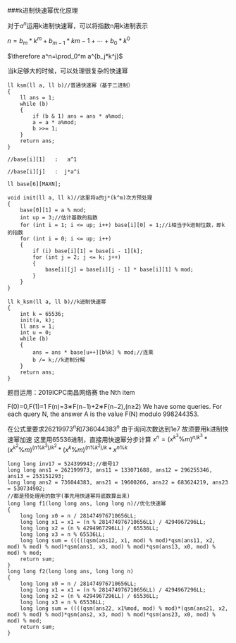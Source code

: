 ###k进制快速幂优化原理

对于$a^n$运用k进制快速幂，可以将指数n用k进制表示

$n=b_m*k^m+b_{m-1}*k{m-1}+\cdots+b_0*k^0$

$\therefore a^n=\prod_0^m a^{b_j*k^j}$

当k足够大的时候，可以处理很复杂的快速幂

```
ll ksm(ll a, ll b)//普通快速幂（基于二进制）
{
	ll ans = 1;
	while (b)
	{
		if (b & 1) ans = ans * a%mod;
		a = a * a%mod;
		b >>= 1;
	}
	return ans;
}

//base[i][1]   :   a^1

//base[i][j]   :  j*a^i

ll base[6][MAXN];

void init(ll a, ll k)//这里将a的j*(k^m)次方预处理
{
	base[0][1] = a % mod;
	int up = 3;//估计基数的指数
	for (int i = 1; i <= up; i++) base[i][0] = 1;//i相当于k进制位数，即k的指数
	for (int i = 0; i <= up; i++)
	{
		if (i) base[i][1] = base[i - 1][k];
		for (int j = 2; j <= k; j++)
		{
			base[i][j] = base[i][j - 1] * base[i][1] % mod;
		}
	}
}

ll k_ksm(ll a, ll b)//k进制快速幂
{
	int k = 65536;
	init(a, k);
	ll ans = 1;
	int u = 0;
	while (b)
	{
		ans = ans * base[u++][b%k] % mod;//连乘
		b /= k;//k进制分解
	}
	return ans;
}
```

题目运用：2019ICPC南昌网络赛 the Nth item

F(0)=0,F(1)=1
F(n)=3∗F(n−1)+2∗F(n−2),(n≥2) 
We have some queries. For each query N, the answer A is the value F(N) modulo 998244353.

在公式里要求$26219973^n$和$736044383^n$
由于询问次数达到1e7
故须要用k进制快速幂加速
这里用65536进制，直接用快速幂分步计算
$x^n=(x^{k^3}\% m)^{n/k^3}*(x^{k^2}\% m)^{(n\%k^3)/k^2}*(x^k\%m)^{(n\%k^2)/k}*x^{n\%k}$

```
long long inv17 = 524399943;//根号17
long long ans1 = 262199973, ans11 = 133071688, ans12 = 296255346, ans13 = 253151293;
long long ans2 = 736044383, ans21 = 19600266, ans22 = 683624219, ans23 = 530734902;
//都是预处理用的数字(事先用快速幂将底数算出来)
long long f1(long long ans, long long n)//优化快速幂
{
	long long x0 = n / 281474976710656LL;
	long long x1 = x1 = (n % 281474976710656LL) / 4294967296LL;
	long long x2 = (n % 4294967296LL) / 65536LL;
	long long x3 = n % 65536LL;
	long long sum = (((((qsm(ans12, x1, mod) % mod)*qsm(ans11, x2, mod) % mod) % mod)*qsm(ans1, x3, mod) % mod)*qsm(ans13, x0, mod) % mod) % mod;
	return sum;
}
long long f2(long long ans, long long n)
{
	long long x0 = n / 281474976710656LL;
	long long x1 = x1 = (n % 281474976710656LL) / 4294967296LL;
	long long x2 = (n % 4294967296LL) / 65536LL;
	long long x3 = n % 65536LL;
	long long sum = ((((qsm(ans22, x1%mod, mod) % mod)*(qsm(ans21, x2, mod) % mod) % mod)*qsm(ans2, x3, mod) % mod)*qsm(ans23, x0, mod) % mod) % mod;
	return sum;
}
```
